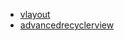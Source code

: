 - [vlayout](https://github.com/alibaba/vlayout)
- [advancedrecyclerview](https://github.com/h6ah4i/android-advancedrecyclerview)
